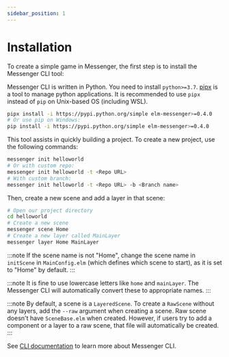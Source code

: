 ```yaml
---
sidebar_position: 1
---
```


# Installation

To create a simple game in Messenger, the first step is to install the Messenger CLI tool:

Messenger CLI is written in Python. You need to install `python>=3.7`. [pipx](https://pipx.pypa.io/stable/) is a tool to manage python applications. It is recommended to use `pipx` instead of `pip` on Unix-based OS (including WSL).

```bash
pipx install -i https://pypi.python.org/simple elm-messenger>=0.4.0
# Or use pip on Windows:
pip install -i https://pypi.python.org/simple elm-messenger>=0.4.0
```

This tool assists in quickly building a project. To create a new project, use the following commands:

```bash
messenger init helloworld
# Or with custom repo:
messenger init helloworld -t <Repo URL>
# With custom branch:
messenger init helloworld -t <Repo URL> -b <Branch name>
```

Then, create a new scene and add a layer in that scene:

```bash
# Open our project directory
cd helloworld
# Create a new scene
messenger scene Home
# Create a new layer called MainLayer
messenger layer Home MainLayer
```

:::note
If the scene name is not "Home", change the scene name in `initScene` in `MainConfig.elm` (which defines which scene to start), as it is set to "Home" by default.
:::

:::note
It is fine to use lowercase letters like `home` and `mainLayer`. The Messenger CLI will automatically convert these to appropriate names.
:::

:::note
By default, a scene is a `LayeredScene`. To create a `RawScene` without any layers, add the `--raw` argument when creating a scene. Raw scene doesn't have `SceneBase.elm` when created. However, if users try to add a component or a layer to a raw scene, that file will automatically be created.
:::

See [CLI documentation](../misc/som#messenger-cli-commands) to learn more about Messenger CLI.
